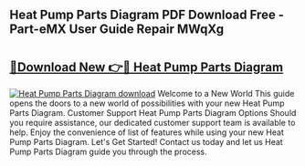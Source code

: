 ## Heat Pump Parts Diagram PDF Download Free - Part-eMX User Guide Repair MWqXg

# <h2><a href="http://dfrohcs.blite.top/?on=Heat+Pump+Parts+Diagram">🔗Download New 👉🔴 Heat Pump Parts Diagram</a></h2>

[![Heat Pump Parts Diagram download](https://i.imgur.com/lujVjoI.png)](http://dfrohcs.blite.top/?on=Heat+Pump+Parts+Diagram)
Welcome to a New World This guide opens the doors to a new world of possibilities with your new Heat Pump Parts Diagram. Customer Support Heat Pump Parts Diagram Options Should you require assistance, our dedicated customer support team is available to help. Enjoy the convenience of list of features while using your new Heat Pump Parts Diagram. Let's Get Started! Contact us today and let us Heat Pump Parts Diagram guide you through the process.
